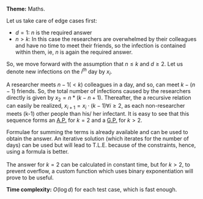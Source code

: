 **Theme:** Maths.

Let us take care of edge cases first:
+ $d=1$: $n$ is the required answer
+ $n>k$: In this case the researchers are overwhelmed by their colleagues and have no time to meet their friends, so the infection is contained within them, ie, $n$ is again the required answer.

So, we move forward with the assumption that $n\leq k$ and $d\geq2$. Let us denote new infections on the $i^{th}$ day by $x_i$.

A researcher meets $n-1(<k)$ colleagues in a day, and so, can meet $k-(n-1)$ friends. So, the total number of infections caused by the researchers directly is given by $x_2=n*(k-n+1)$. Thereafter, the a recursive relation can easily be realized, $x_{i+1}=x_i\cdot (k-1) \forall i\geq2$, as each non-researcher meets (k-1) other people than his/ her infectant. It is easy to see that this sequence forms an [A.P.](https://en.wikipedia.org/wiki/Arithmetic_progression) for $k=2$ and a [G.P.](https://en.wikipedia.org/wiki/Geometric_progression) for $k>2$.

Formulae for summing the terms is already available and can be used to obtain the answer.
An iterative solution (which iterates for the number of days) can be used but will lead to T.L.E. because of the constraints, hence, using a formula is better.
<br>
<br>
The answer for $k=2$ can be calculated in constant time, but for $k>2$, to prevent overflow, a custom function which uses binary exponentiation will prove to be useful.

**Time complexity:** $O(\log d)$ for each test case, which is fast enough.